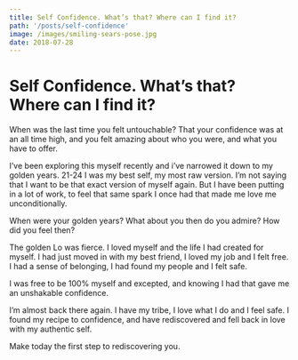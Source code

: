 ```yaml
---
title: Self Confidence. What’s that? Where can I find it?
path: '/posts/self-confidence'
image: /images/smiling-sears-pose.jpg
date: 2018-07-28
---
```


# Self Confidence. What’s that? Where can I find it?

When was the last time you felt untouchable? That your confidence was at an all time high, and you felt amazing about who you were, and what you have to offer.

I’ve been exploring this myself recently and i’ve narrowed it down to my golden years. 21-24 I was my best self, my most raw version. I’m not saying that I want to be that exact version of myself again. But I have been putting in a lot of work, to feel that same spark I once had that made me love me unconditionally.

When were your golden years? What about you then do you admire? How did you feel then?

The golden Lo was fierce. I loved myself and the life I had created for myself. I had just moved in with my best friend, I loved my job and I felt free. I had a sense of belonging, I had found my people and I felt safe.

I was free to be 100% myself and excepted, and knowing I had that gave me an unshakable confidence.

I’m almost back there again. I have my tribe, I love what I do and I feel safe. I found my recipe to confidence, and have rediscovered and fell back in love with my authentic self.

Make today the first step to rediscovering you.
